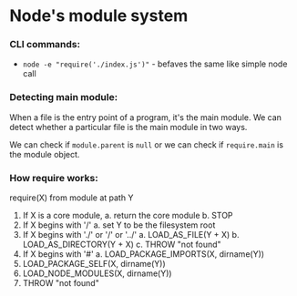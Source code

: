 # Node's module system

### CLI commands:

- `node -e "require('./index.js')"` - befaves the same like simple node call

### Detecting main module:

When a file is the entry point of a program, it's the main module. We can detect whether a particular file is the main module in two ways.<br>

We can check if `module.parent` is `null` or we can check if `require.main` is the module object.

### How require works:

require(X) from module at path Y

1. If X is a core module,
   a. return the core module
   b. STOP
2. If X begins with '/'
   a. set Y to be the filesystem root
3. If X begins with './' or '/' or '../'
   a. LOAD_AS_FILE(Y + X)
   b. LOAD_AS_DIRECTORY(Y + X)
   c. THROW "not found"
4. If X begins with '#'
   a. LOAD_PACKAGE_IMPORTS(X, dirname(Y))
5. LOAD_PACKAGE_SELF(X, dirname(Y))
6. LOAD_NODE_MODULES(X, dirname(Y))
7. THROW "not found"
